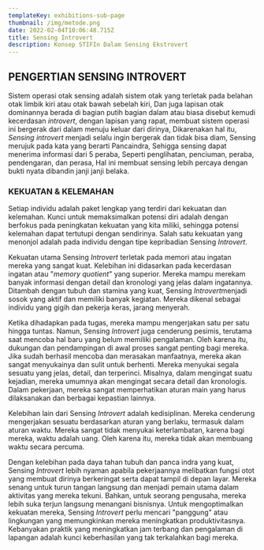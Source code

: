 ```yaml
---
templateKey: exhibitions-sub-page
thumbnail: /img/metode.png
date: 2022-02-04T10:06:48.715Z
title: Sensing Introvert
description: Konsep STIFIn Dalam Sensing Ekstrovert
---
```


<!-- ![clay-images-15](/img/personal.png)

![clay-images-15](/img/familly.png) -->




## PENGERTIAN SENSING INTROVERT
Sistem operasi otak sensing adalah sistem otak yang terletak pada belahan otak limbik kiri atau otak bawah sebelah kiri, Dan juga lapisan otak dominannya berada di bagian putih bagian dalam atau biasa disebut kemudi kecerdasan *introvert*, dengan lapisan yang rapat, membuat sistem operasi ini bergerak dari dalam menuju keluar dari dirinya, Dikarenakan hal itu, *Sensing introvert* menjadi selalu ingin bergerak dan tidak bisa diam, Sensing merujuk pada kata yang berarti Pancaindra, Sehigga sensing dapat menerima informasi dari 5 peraba, Seperti penglihatan, penciuman, peraba, pendengaran, dan perasa, Hal ini membuat sensing lebih percaya dengan bukti nyata dibandin janji janji belaka.

### KEKUATAN & KELEMAHAN

Setiap individu adalah paket lengkap yang terdiri dari kekuatan dan kelemahan. Kunci untuk memaksimalkan potensi diri adalah dengan berfokus pada peningkatan kekuatan yang kita miliki, sehingga potensi kelemahan dapat tertutupi dengan sendirinya. Salah satu kekuatan yang menonjol adalah pada individu dengan tipe kepribadian Sensing *Introvert*.

Kekuatan utama Sensing *Introvert* terletak pada memori atau ingatan mereka yang sangat kuat. Kelebihan ini didasarkan pada kecerdasan ingatan atau "*memory quotient*" yang superior. Mereka mampu merekam banyak informasi dengan detail dan kronologi yang jelas dalam ingatannya. Ditambah dengan tubuh dan stamina yang kuat, Sensing *Introvert*menjadi sosok yang aktif dan memiliki banyak kegiatan. Mereka dikenal sebagai individu yang gigih dan pekerja keras, jarang menyerah. 

Ketika dihadapkan pada tugas, mereka mampu mengerjakan satu per satu hingga tuntas. Namun, Sensing *Introvert* juga cenderung pesimis, terutama saat mencoba hal baru yang belum memiliki pengalaman. Oleh karena itu, dukungan dan pendampingan di awal proses sangat penting bagi mereka. Jika sudah berhasil mencoba dan merasakan manfaatnya, mereka akan sangat menyukainya dan sulit untuk berhenti. Mereka menyukai segala sesuatu yang jelas, detail, dan terperinci. Misalnya, dalam mengingat suatu kejadian, mereka umumnya akan mengingat secara detail dan kronologis. Dalam pekerjaan, mereka sangat memperhatikan aturan main yang harus dilaksanakan dan berbagai kepastian lainnya.

Kelebihan lain dari Sensing *Introvert* adalah kedisiplinan. Mereka cenderung mengerjakan sesuatu berdasarkan aturan yang berlaku, termasuk dalam aturan waktu. Mereka sangat tidak menyukai keterlambatan, karena bagi mereka, waktu adalah uang. Oleh karena itu, mereka tidak akan membuang waktu secara percuma.

Dengan kelebihan pada daya tahan tubuh dan panca indra yang kuat, Sensing *Introvert* lebih nyaman apabila pekerjaannya melibatkan fungsi otot yang membuat dirinya berkeringat serta dapat tampil di depan layar. Mereka senang untuk turun tangan langsung dan menjadi pemain utama dalam aktivitas yang mereka tekuni. Bahkan, untuk seorang pengusaha, mereka lebih suka terjun langsung menangani bisnisnya. Untuk mengoptimalkan kekuatan mereka, Sensing *Introvert* perlu mencari "panggung" atau lingkungan yang memungkinkan mereka meningkatkan produktivitasnya. Kebanyakan praktik yang meningkatkan jam terbang dan pengalaman di lapangan adalah kunci keberhasilan yang tak terkalahkan bagi mereka.

